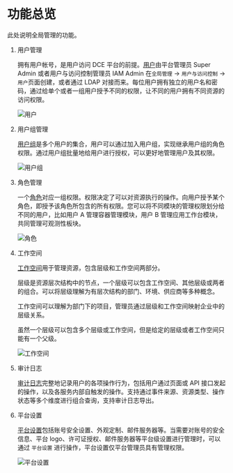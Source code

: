 # 功能总览

此处说明全局管理的功能。

1. 用户管理

    拥有用户帐号，是用户访问 DCE 平台的前提。[用户](../04UserGuide/01UserandAccess/User.md)由平台管理员 Super Admin 或者用户与访问控制管理员 IAM Admin 在`全局管理` -> `用户与访问控制` -> `用户`页面创建，或者通过 LDAP 对接而来。每位用户拥有独立的用户名和密码，通过给单个或者一组用户授予不同的权限，让不同的用户拥有不同资源的访问权限。

    ![用户](../images/user.png)

2. 用户组管理

    [用户组](../04UserGuide/01UserandAccess/Group.md)是多个用户的集合，用户可以通过加入用户组，实现继承用户组的角色权限。通过用户组批量地给用户进行授权，可以更好地管理用户及其权限。

    ![用户组](../images/group.png)

3. 角色管理

    一个[角色](../04UserGuide/01UserandAccess/Role.md)对应一组权限。权限决定了可以对资源执行的操作。向用户授予某个角色，即授予该角色所包含的所有权限。您可以将不同模块的管理权限划分给不同的用户，比如用户 A 管理容器管理模块，用户 B 管理应用工作台模块，共同管理可观测性板块。

    ![角色](../images/role.png)

4. 工作空间

    [工作空间](../04UserGuide/02Workspace/Workspaces.md)用于管理资源，包含层级和工作空间两部分。

    层级是资源层次结构中的节点，一个层级可以包含工作空间、其他层级或两者的组合。可以将层级理解为有层次结构的部门、环境、供应商等多种概念。

    工作空间可以理解为部门下的项目，管理员通过层级和工作空间映射企业中的层级关系。

    虽然一个层级可以包含多个层级或工作空间，但是给定的层级或者工作空间只能有一个父级。

    ![工作空间](../images/workspace.png)

5. 审计日志

    [审计日志](../04UserGuide/03AuditLog.md)完整地记录用户的各项操作行为，包括用户通过页面或 API 接口发起的操作，以及各服务内部自触发的操作。支持通过事件来源、资源类型、操作状态等多个维度进行组合查询，支持审计日志导出。

6. 平台设置

    [平台设置](../04UserGuide/04PlatformSetting/about.md)包括账号安全设置、外观定制、邮件服务器等。当需要对账号的安全信息、平台 logo、许可证授权、邮件服务器等平台级设置进行管理时，可以通过 `平台设置` 进行操作，平台设置仅平台管理员具有管理权限。

    ![平台设置](../images/platform.png)
